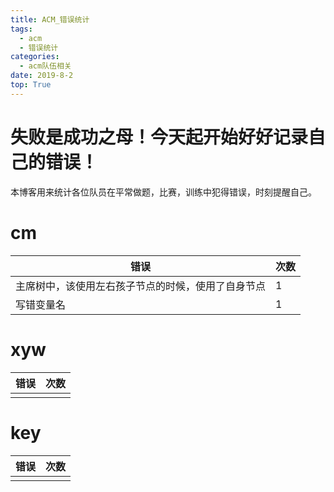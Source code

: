 ```yaml
---
title: ACM_错误统计
tags: 
  - acm
  - 错误统计
categories:
  - acm队伍相关 
date: 2019-8-2
top: True
---
```




# 失败是成功之母！今天起开始好好记录自己的错误！

本博客用来统计各位队员在平常做题，比赛，训练中犯得错误，时刻提醒自己。
<!-- more -->

# cm

|  错误 | 次数 |
| --- | --- |
| 主席树中，该使用左右孩子节点的时候，使用了自身节点 | 1 |
| 写错变量名 | 1|


# xyw

|  错误 | 次数 |
| --- | --- |
|  |  |

# key

|  错误 | 次数 |
| --- | --- |
|  |  |